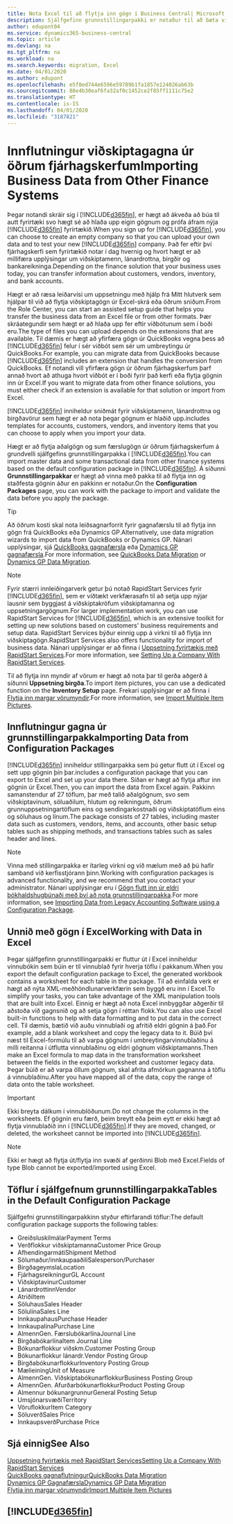 ```yaml
---
title: Nota Excel til að flytja inn gögn í Business Central| Microsoft Docs
description: Sjálfgefinn grunnstillingarpakki er notaður til að bæta við viðskiptamenn í Excel og flytja inn gögnin aftur í Business Central.
author: edupont04
ms.service: dynamics365-business-central
ms.topic: article
ms.devlang: na
ms.tgt_pltfrm: na
ms.workload: na
ms.search.keywords: migration, Excel
ms.date: 04/01/2020
ms.author: edupont
ms.openlocfilehash: e5f8ed744e6596e59789b1fa1857e124026ab63b
ms.sourcegitcommit: 88e4b30eaf6fa32af0c1452ce2f85ff1111c75e2
ms.translationtype: HT
ms.contentlocale: is-IS
ms.lasthandoff: 04/01/2020
ms.locfileid: "3187821"
---
```

# <a name="importing-business-data-from-other-finance-systems"></a><span data-ttu-id="b4a01-103">Innflutningur viðskiptagagna úr öðrum fjárhagskerfum</span><span class="sxs-lookup"><span data-stu-id="b4a01-103">Importing Business Data from Other Finance Systems</span></span>
<span data-ttu-id="b4a01-104">Þegar notandi skráir sig í [!INCLUDE[d365fin](includes/d365fin_md.md)], er hægt að ákveða að búa til autt fyrirtæki svo hægt sé að hlaða upp eigin gögnum og prófa áfram nýja [!INCLUDE[d365fin](includes/d365fin_md.md)] fyrirtækið.</span><span class="sxs-lookup"><span data-stu-id="b4a01-104">When you sign up for [!INCLUDE[d365fin](includes/d365fin_md.md)], you can choose to create an empty company so that you can upload your own data and to test your new [!INCLUDE[d365fin](includes/d365fin_md.md)] company.</span></span> <span data-ttu-id="b4a01-105">Það fer eftir því fjárhagskerfi sem fyrirtækið notar í dag hvernig og hvort hægt er að millifæra upplýsingar um viðskiptamenn, lánardrottna, birgðir og bankareikninga.</span><span class="sxs-lookup"><span data-stu-id="b4a01-105">Depending on the finance solution that your business uses today, you can transfer information about customers, vendors, inventory, and bank accounts.</span></span>  

<span data-ttu-id="b4a01-106">Hægt er að ræsa leiðarvísi um uppsetningu með hjálp frá Mitt hlutverk sem hjálpar til við að flytja viðskiptagögn úr Excel-skrá eða öðrum sniðum.</span><span class="sxs-lookup"><span data-stu-id="b4a01-106">From the Role Center, you can start an assisted setup guide that helps you transfer the business data from an Excel file or from other formats.</span></span> <span data-ttu-id="b4a01-107">Þær skráategundir sem hægt er að hlaða upp fer eftir viðbótunum sem í boði eru.</span><span class="sxs-lookup"><span data-stu-id="b4a01-107">The type of files you can upload depends on the extensions that are available.</span></span> <span data-ttu-id="b4a01-108">Til dæmis er hægt að yfirfæra gögn úr QuickBooks vegna þess að [!INCLUDE[d365fin](includes/d365fin_md.md)] felur í sér viðbót sem sér um umbreytingu úr QuickBooks.</span><span class="sxs-lookup"><span data-stu-id="b4a01-108">For example, you can migrate data from QuickBooks because [!INCLUDE[d365fin](includes/d365fin_md.md)] includes an extension that handles the conversion from QuickBooks.</span></span> <span data-ttu-id="b4a01-109">Ef notandi vill yfirfæra gögn úr öðrum fjárhagskerfum þarf annað hvort að athuga hvort viðbót er í boði fyrir það kerfi eða flytja gögnin inn úr Excel.</span><span class="sxs-lookup"><span data-stu-id="b4a01-109">If you want to migrate data from other finance solutions, you must either check if an extension is available for that solution or import from Excel.</span></span>  

[!INCLUDE[d365fin](includes/d365fin_md.md)] <span data-ttu-id="b4a01-110">inniheldur sniðmát fyrir viðskiptamenn, lánardrottna og birgðavörur sem hægt er að nota þegar gögnum er hlaðið upp.</span><span class="sxs-lookup"><span data-stu-id="b4a01-110">includes templates for accounts, customers, vendors, and inventory items that you can choose to apply when you import your data.</span></span>

<span data-ttu-id="b4a01-111">Hægt er að flytja aðalgögn og sum færslugögn úr öðrum fjárhagskerfum á grundvelli sjálfgefins grunnstillingarpakka í [!INCLUDE[d365fin](includes/d365fin_md.md)].</span><span class="sxs-lookup"><span data-stu-id="b4a01-111">You can import master data and some transactional data from other finance systems based on the default configuration package in [!INCLUDE[d365fin](includes/d365fin_md.md)].</span></span> <span data-ttu-id="b4a01-112">Á síðunni **Grunnstillingarpakkar** er hægt að vinna með pakka til að flytja inn og staðfesta gögnin áður en pakkinn er notaður.</span><span class="sxs-lookup"><span data-stu-id="b4a01-112">On the **Configuration Packages** page, you can work with the package to import and validate the data before you apply the package.</span></span>  

> [!TIP]  
> <span data-ttu-id="b4a01-113">Að öðrum kosti skal nota leiðsagnarforrit fyrir gagnafærslu til að flytja inn gögn frá QuickBooks eða Dynamics GP.</span><span class="sxs-lookup"><span data-stu-id="b4a01-113">Alternatively, use data migration wizards to import data from QuickBooks or Dynamics GP.</span></span> <span data-ttu-id="b4a01-114">Nánari upplýsingar, sjá [QuickBooks gagnafærsla](ui-extensions-quickbooks-data-migration.md) eða [Dynamics GP gagnafærsla](ui-extensions-dynamicsgp-data-migration.md).</span><span class="sxs-lookup"><span data-stu-id="b4a01-114">For more information, see [QuickBooks Data Migration](ui-extensions-quickbooks-data-migration.md) or [Dynamics GP Data Migration](ui-extensions-dynamicsgp-data-migration.md).</span></span>

> [!NOTE]  
> <span data-ttu-id="b4a01-115">Fyrir stærri innleiðingarverk getur þú notað RapidStart Services fyrir [!INCLUDE[d365fin](includes/d365fin_md.md)], sem er víðtækt verkfærasafn til að setja upp nýjar lausnir sem byggjast á viðskiptakröfum viðskiptamanna og uppsetningargögnum.</span><span class="sxs-lookup"><span data-stu-id="b4a01-115">For larger implementation work, you can use RapidStart Services for [!INCLUDE[d365fin](includes/d365fin_md.md)], which is an extensive toolkit for setting up new solutions based on customers' business requirements and setup data.</span></span> <span data-ttu-id="b4a01-116">RapidStart Services býður einnig upp á virkni til að flytja inn viðskiptagögn.</span><span class="sxs-lookup"><span data-stu-id="b4a01-116">RapidStart Services also offers functionality for import of business data.</span></span> <span data-ttu-id="b4a01-117">Nánari upplýsingar er að finna í [Uppsetning fyrirtækis með RapidStart Services](admin-set-up-a-company-with-rapidstart.md).</span><span class="sxs-lookup"><span data-stu-id="b4a01-117">For more information, see [Setting Up a Company With RapidStart Services](admin-set-up-a-company-with-rapidstart.md).</span></span>

<span data-ttu-id="b4a01-118">Til að flytja inn myndir af vörum er hægt að nota þar til gerða aðgerð á síðunni **Uppsetning birgða**.</span><span class="sxs-lookup"><span data-stu-id="b4a01-118">To import item pictures, you can use a dedicated function on the **Inventory Setup** page.</span></span> <span data-ttu-id="b4a01-119">Frekari upplýsingar er að finna í [Flytja inn margar vörumyndir](inventory-how-import-item-pictures.md).</span><span class="sxs-lookup"><span data-stu-id="b4a01-119">For more information, see [Import Multiple Item Pictures](inventory-how-import-item-pictures.md).</span></span>

## <a name="importing-data-from-configuration-packages"></a><span data-ttu-id="b4a01-120">Innflutningur gagna úr grunnstillingarpakka</span><span class="sxs-lookup"><span data-stu-id="b4a01-120">Importing Data from Configuration Packages</span></span>
[!INCLUDE[d365fin](includes/d365fin_md.md)] <span data-ttu-id="b4a01-121">inniheldur stillingarpakka sem þú getur flutt út í Excel og sett upp gögnin þín þar.</span><span class="sxs-lookup"><span data-stu-id="b4a01-121">includes a configuration package that you can export to Excel and set up your data there.</span></span> <span data-ttu-id="b4a01-122">Síðan er hægt að flytja aftur inn gögnin úr Excel.</span><span class="sxs-lookup"><span data-stu-id="b4a01-122">Then, you can import the data from Excel again.</span></span> <span data-ttu-id="b4a01-123">Pakkinn samanstendur af 27 töflum, þar með talið aðalgögnum, svo sem viðskiptavinum, söluaðilum, hlutum og reikningum, öðrum grunnuppsetningartöflum eins og sendingarkostnaði og viðskiptatöflum eins og söluhaus og línum.</span><span class="sxs-lookup"><span data-stu-id="b4a01-123">The package consists of 27 tables, including master data such as customers, vendors, items, and accounts, other basic setup tables such as shipping methods, and transactions tables such as sales header and lines.</span></span>  

> [!NOTE]  
>   <span data-ttu-id="b4a01-124">Vinna með stillingarpakka er ítarleg virkni og við mælum með að þú hafir samband við kerfisstjórann þinn.</span><span class="sxs-lookup"><span data-stu-id="b4a01-124">Working with configuration packages is advanced functionality, and we recommend that you contact your administrator.</span></span> <span data-ttu-id="b4a01-125">Nánari upplýsingar eru í [Gögn flutt inn úr eldri bókhaldshugbúnaði með því að nota grunnstillingarpakka](across-import-data-configuration-packages.md).</span><span class="sxs-lookup"><span data-stu-id="b4a01-125">For more information, see [Importing Data from Legacy Accounting Software using a Configuration Package](across-import-data-configuration-packages.md).</span></span>

## <a name="working-with-data-in-excel"></a><span data-ttu-id="b4a01-126">Unnið með gögn í Excel</span><span class="sxs-lookup"><span data-stu-id="b4a01-126">Working with Data in Excel</span></span>
<span data-ttu-id="b4a01-127">Þegar sjálfgefinn grunnstillingarpakki er fluttur út í Excel inniheldur vinnubókin sem búin er til vinnublað fyrir hverja töflu í pakkanum.</span><span class="sxs-lookup"><span data-stu-id="b4a01-127">When you export the default configuration package to Excel, the generated workbook contains a worksheet for each table in the package.</span></span> <span data-ttu-id="b4a01-128">Til að einfalda verk er hægt að nýta XML-meðhöndlunarverkfærin sem byggð eru inn í Excel.</span><span class="sxs-lookup"><span data-stu-id="b4a01-128">To simplify your tasks, you can take advantage of the XML manipulation tools that are built into Excel.</span></span> <span data-ttu-id="b4a01-129">Einnig er hægt að nota Excel innbyggðar aðgerðir til aðstoða við gagnsnið og að setja gögn í réttan flokk.</span><span class="sxs-lookup"><span data-stu-id="b4a01-129">You can also use Excel built-in functions to help with data formatting and to put data in the correct cell.</span></span> <span data-ttu-id="b4a01-130">Til dæmis, bætið við auðu vinnublaði og afritið eldri gögnin á það.</span><span class="sxs-lookup"><span data-stu-id="b4a01-130">For example, add a blank worksheet and copy the legacy data to it.</span></span> <span data-ttu-id="b4a01-131">Búið því næst til Excel-formúlu til að varpa gögnum í umbreytingarvinnublaðinu á milli reitanna í útflutta vinnublaðinu og eldri gögnum viðskiptamanns.</span><span class="sxs-lookup"><span data-stu-id="b4a01-131">Then make an Excel formula to map data in the transformation worksheet between the fields in the exported worksheet and customer legacy data.</span></span> <span data-ttu-id="b4a01-132">Þegar búið er að varpa öllum gögnum, skal afrita afmörkun gagnanna á töflu á vinnublaðinu.</span><span class="sxs-lookup"><span data-stu-id="b4a01-132">After you have mapped all of the data, copy the range of data onto the table worksheet.</span></span>  

> [!IMPORTANT]  
>  <span data-ttu-id="b4a01-133">Ekki breyta dálkum í vinnublöðunum.</span><span class="sxs-lookup"><span data-stu-id="b4a01-133">Do not change the columns in the worksheets.</span></span> <span data-ttu-id="b4a01-134">Ef gögnin eru færð, þeim breytt eða þeim eytt er ekki hægt að flytja vinnublaðið inn í [!INCLUDE[d365fin](includes/d365fin_md.md)].</span><span class="sxs-lookup"><span data-stu-id="b4a01-134">If they are moved, changed, or deleted, the worksheet cannot be imported into [!INCLUDE[d365fin](includes/d365fin_md.md)].</span></span>

> [!NOTE]
> <span data-ttu-id="b4a01-135">Ekki er hægt að flytja út/flytja inn svæði af gerðinni Blob með Excel.</span><span class="sxs-lookup"><span data-stu-id="b4a01-135">Fields of type Blob cannot be exported/imported using Excel.</span></span>

## <a name="tables-in-the-default-configuration-package"></a><span data-ttu-id="b4a01-136">Töflur í sjálfgefnum grunnstillingarpakka</span><span class="sxs-lookup"><span data-stu-id="b4a01-136">Tables in the Default Configuration Package</span></span>
<span data-ttu-id="b4a01-137">Sjálfgefni grunnstillingarpakkinn styður eftirfarandi töflur:</span><span class="sxs-lookup"><span data-stu-id="b4a01-137">The default configuration package supports the following tables:</span></span>

-   <span data-ttu-id="b4a01-138">Greiðsluskilmálar</span><span class="sxs-lookup"><span data-stu-id="b4a01-138">Payment Terms</span></span>
-   <span data-ttu-id="b4a01-139">Verðflokkur viðskiptamanna</span><span class="sxs-lookup"><span data-stu-id="b4a01-139">Customer Price Group</span></span>
-   <span data-ttu-id="b4a01-140">Afhendingarmáti</span><span class="sxs-lookup"><span data-stu-id="b4a01-140">Shipment Method</span></span>
-   <span data-ttu-id="b4a01-141">Sölumaður/innkaupaaðili</span><span class="sxs-lookup"><span data-stu-id="b4a01-141">Salesperson/Purchaser</span></span>
-   <span data-ttu-id="b4a01-142">Birgðageymsla</span><span class="sxs-lookup"><span data-stu-id="b4a01-142">Location</span></span>
-   <span data-ttu-id="b4a01-143">Fjárhagsreikningur</span><span class="sxs-lookup"><span data-stu-id="b4a01-143">GL Account</span></span>
-   <span data-ttu-id="b4a01-144">Viðskiptavinur</span><span class="sxs-lookup"><span data-stu-id="b4a01-144">Customer</span></span>
-   <span data-ttu-id="b4a01-145">Lánardrottinn</span><span class="sxs-lookup"><span data-stu-id="b4a01-145">Vendor</span></span>
-   <span data-ttu-id="b4a01-146">Atriði</span><span class="sxs-lookup"><span data-stu-id="b4a01-146">Item</span></span>
-   <span data-ttu-id="b4a01-147">Söluhaus</span><span class="sxs-lookup"><span data-stu-id="b4a01-147">Sales Header</span></span>
-   <span data-ttu-id="b4a01-148">Sölulína</span><span class="sxs-lookup"><span data-stu-id="b4a01-148">Sales Line</span></span>
-   <span data-ttu-id="b4a01-149">Innkaupahaus</span><span class="sxs-lookup"><span data-stu-id="b4a01-149">Purchase Header</span></span>
-   <span data-ttu-id="b4a01-150">Innkaupalína</span><span class="sxs-lookup"><span data-stu-id="b4a01-150">Purchase Line</span></span>
-   <span data-ttu-id="b4a01-151">Almenn</span><span class="sxs-lookup"><span data-stu-id="b4a01-151">Gen.</span></span> <span data-ttu-id="b4a01-152">Færslubókarlína</span><span class="sxs-lookup"><span data-stu-id="b4a01-152">Journal Line</span></span>
-   <span data-ttu-id="b4a01-153">Birgðabókarlína</span><span class="sxs-lookup"><span data-stu-id="b4a01-153">Item Journal Line</span></span>
-   <span data-ttu-id="b4a01-154">Bókunarflokkur viðskm.</span><span class="sxs-lookup"><span data-stu-id="b4a01-154">Customer Posting Group</span></span>
-   <span data-ttu-id="b4a01-155">Bókunarflokkur lánardr.</span><span class="sxs-lookup"><span data-stu-id="b4a01-155">Vendor Posting Group</span></span>
-   <span data-ttu-id="b4a01-156">Birgðabókunarflokkur</span><span class="sxs-lookup"><span data-stu-id="b4a01-156">Inventory Posting Group</span></span>
-   <span data-ttu-id="b4a01-157">Mælieining</span><span class="sxs-lookup"><span data-stu-id="b4a01-157">Unit of Measure</span></span>
-   <span data-ttu-id="b4a01-158">Almenn</span><span class="sxs-lookup"><span data-stu-id="b4a01-158">Gen.</span></span> <span data-ttu-id="b4a01-159">Viðskiptabókunarflokkur</span><span class="sxs-lookup"><span data-stu-id="b4a01-159">Business Posting Group</span></span>
-   <span data-ttu-id="b4a01-160">Almenn</span><span class="sxs-lookup"><span data-stu-id="b4a01-160">Gen.</span></span> <span data-ttu-id="b4a01-161">Afurðarbókunarflokkur</span><span class="sxs-lookup"><span data-stu-id="b4a01-161">Product Posting Group</span></span>
-   <span data-ttu-id="b4a01-162">Almennur bókunargrunnur</span><span class="sxs-lookup"><span data-stu-id="b4a01-162">General Posting Setup</span></span>
-   <span data-ttu-id="b4a01-163">Umsjónarsvæði</span><span class="sxs-lookup"><span data-stu-id="b4a01-163">Territory</span></span>
-   <span data-ttu-id="b4a01-164">Vöruflokkur</span><span class="sxs-lookup"><span data-stu-id="b4a01-164">Item Category</span></span>
-   <span data-ttu-id="b4a01-165">Söluverð</span><span class="sxs-lookup"><span data-stu-id="b4a01-165">Sales Price</span></span>
-   <span data-ttu-id="b4a01-166">Innkaupsverð</span><span class="sxs-lookup"><span data-stu-id="b4a01-166">Purchase Price</span></span>

## <a name="see-also"></a><span data-ttu-id="b4a01-167">Sjá einnig</span><span class="sxs-lookup"><span data-stu-id="b4a01-167">See Also</span></span>
[<span data-ttu-id="b4a01-168">Uppsetning fyrirtækis með RapidStart Services</span><span class="sxs-lookup"><span data-stu-id="b4a01-168">Setting Up a Company With RapidStart Services</span></span>](admin-set-up-a-company-with-rapidstart.md)  
[<span data-ttu-id="b4a01-169">QuickBooks gagnaflutningur</span><span class="sxs-lookup"><span data-stu-id="b4a01-169">QuickBooks Data Migration</span></span>](ui-extensions-quickbooks-data-migration.md)  
[<span data-ttu-id="b4a01-170">Dynamics GP Gagnafærsla</span><span class="sxs-lookup"><span data-stu-id="b4a01-170">Dynamics GP Data Migration</span></span>](ui-extensions-dynamicsgp-data-migration.md)  
[<span data-ttu-id="b4a01-171">Flytja inn margar vörumyndir</span><span class="sxs-lookup"><span data-stu-id="b4a01-171">Import Multiple Item Pictures</span></span>](inventory-how-import-item-pictures.md)

## [!INCLUDE[d365fin](includes/free_trial_md.md)]  
